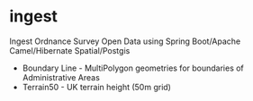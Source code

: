 # ingest
Ingest Ordnance Survey Open Data using Spring Boot/Apache Camel/Hibernate Spatial/Postgis

* Boundary Line - MultiPolygon geometries for boundaries of Administrative Areas
* Terrain50 - UK terrain height (50m grid)
